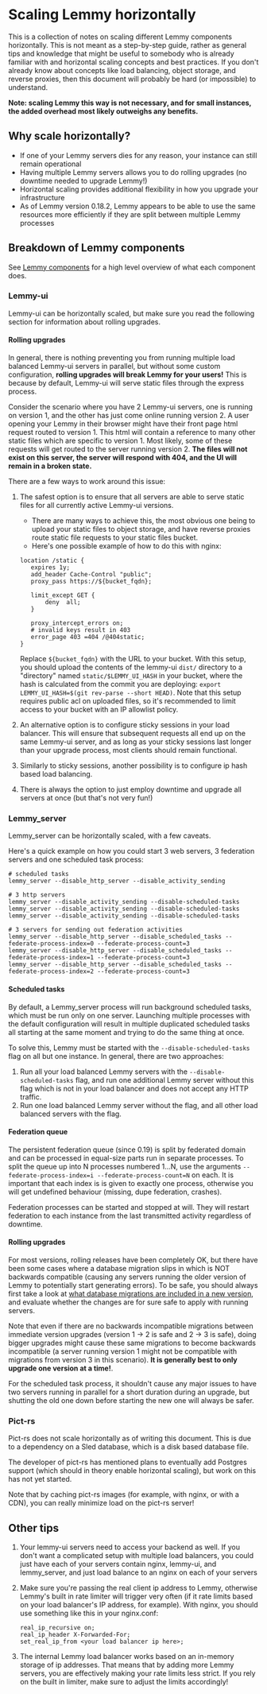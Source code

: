 # Scaling Lemmy horizontally

This is a collection of notes on scaling different Lemmy components horizontally. This is not meant as a step-by-step guide, rather as general tips and knowledge that might be useful to somebody who is already familiar with and horizontal scaling concepts and best practices. If you don't already know about concepts like load balancing, object storage, and reverse proxies, then this document will probably be hard (or impossible) to understand.

**Note: scaling Lemmy this way is not necessary, and for small instances, the added overhead most likely outweighs any benefits.**

## Why scale horizontally?

- If one of your Lemmy servers dies for any reason, your instance can still remain operational
- Having multiple Lemmy servers allows you to do rolling upgrades (no downtime needed to upgrade Lemmy!)
- Horizontal scaling provides additional flexibility in how you upgrade your infrastructure
- As of Lemmy version 0.18.2, Lemmy appears to be able to use the same resources more efficiently if they are split between multiple Lemmy processes

## Breakdown of Lemmy components

See [Lemmy components](administration.md#lemmy-components) for a high level overview of what each component does.

### Lemmy-ui

Lemmy-ui can be horizontally scaled, but make sure you read the following section for information about rolling upgrades.

#### Rolling upgrades

In general, there is nothing preventing you from running multiple load balanced Lemmy-ui servers in parallel, but without some custom configuration, **rolling upgrades will break Lemmy for your users!** This is because by default, Lemmy-ui will serve static files through the express process.

Consider the scenario where you have 2 Lemmy-ui servers, one is running on version 1, and the other has just come online running version 2. A user opening your Lemmy in their browser might have their front page html request routed to version 1. This html will contain a reference to many other static files which are specific to version 1. Most likely, some of these requests will get routed to the server running version 2. **The files will not exist on this server, the server will respond with 404, and the UI will remain in a broken state.**

There are a few ways to work around this issue:

1. The safest option is to ensure that all servers are able to serve static files for all currently active Lemmy-ui versions.

   - There are many ways to achieve this, the most obvious one being to upload your static files to object storage, and have reverse proxies route static file requests to your static files bucket.
   - Here's one possible example of how to do this with nginx:

   ```
   location /static {
      expires 1y;
      add_header Cache-Control "public";
      proxy_pass https://${bucket_fqdn};

      limit_except GET {
          deny  all;
      }

      proxy_intercept_errors on;
      # invalid keys result in 403
      error_page 403 =404 /@404static;
   }
   ```

   Replace `${bucket_fqdn}` with the URL to your bucket. With this setup, you should upload the contents of the lemmy-ui `dist/` directory to a "directory" named `static/$LEMMY_UI_HASH` in your bucket, where the hash is calculated from the commit you are deploying: `export LEMMY_UI_HASH=$(git rev-parse --short HEAD)`. Note that this setup requires public acl on uploaded files, so it's recommended to limit access to your bucket with an IP allowlist policy.

2. An alternative option is to configure sticky sessions in your load balancer. This will ensure that subsequent requests all end up on the same Lemmy-ui server, and as long as your sticky sessions last longer than your upgrade process, most clients should remain functional.
3. Similarly to sticky sessions, another possibility is to configure ip hash based load balancing.
4. There is always the option to just employ downtime and upgrade all servers at once (but that's not very fun!)

### Lemmy_server

Lemmy_server can be horizontally scaled, with a few caveats.

Here's a quick example on how you could start 3 web servers, 3 federation servers and one scheduled task process:

```
# scheduled tasks
lemmy_server --disable_http_server --disable_activity_sending

# 3 http servers
lemmy_server --disable_activity_sending --disable-scheduled-tasks
lemmy_server --disable_activity_sending --disable-scheduled-tasks
lemmy_server --disable_activity_sending --disable-scheduled-tasks

# 3 servers for sending out federation activities
lemmy_server --disable_http_server --disable_scheduled_tasks --federate-process-index=0 --federate-process-count=3
lemmy_server --disable_http_server --disable_scheduled_tasks --federate-process-index=1 --federate-process-count=3
lemmy_server --disable_http_server --disable_scheduled_tasks --federate-process-index=2 --federate-process-count=3
```

#### Scheduled tasks

By default, a Lemmy_server process will run background scheduled tasks, which must be run only on one server. Launching multiple processes with the default configuration will result in multiple duplicated scheduled tasks all starting at the same moment and trying to do the same thing at once.

To solve this, Lemmy must be started with the `--disable-scheduled-tasks` flag on all but one instance. In general, there are two approaches:

1. Run all your load balanced Lemmy servers with the `--disable-scheduled-tasks` flag, and run one additional Lemmy server without this flag which is not in your load balancer and does not accept any HTTP traffic.
2. Run one load balanced Lemmy server without the flag, and all other load balanced servers with the flag.

#### Federation queue

The persistent federation queue (since 0.19) is split by federated domain and can be processed in equal-size parts run in separate processes. To split the queue up into N processes numbered 1...N, use the arguments `--federate-process-index=i --federate-process-count=N` on each. It is important that each index is is given to exactly one process, otherwise you will get undefined behaviour (missing, dupe federation, crashes).

Federation processes can be started and stopped at will. They will restart federation to each instance from the last transmitted activity regardless of downtime.

#### Rolling upgrades

For most versions, rolling releases have been completely OK, but there have been some cases where a database migration slips in which is NOT backwards compatible (causing any servers running the older version of Lemmy to potentially start generating errors). To be safe, you should always first take a look at [what database migrations are included in a new version](https://github.com/LemmyNet/lemmy/tree/main/migrations), and evaluate whether the changes are for sure safe to apply with running servers.

Note that even if there are no backwards incompatible migrations between immediate version upgrades (version 1 -> 2 is safe and 2 -> 3 is safe), doing bigger upgrades might cause these same migrations to become backwards incompatible (a server running version 1 might not be compatible with migrations from version 3 in this scenario). **It is generally best to only upgrade one version at a time!**.

For the scheduled task process, it shouldn't cause any major issues to have two servers running in parallel for a short duration during an upgrade, but shutting the old one down before starting the new one will always be safer.

### Pict-rs

Pict-rs does not scale horizontally as of writing this document. This is due to a dependency on a Sled database, which is a disk based database file.

The developer of pict-rs has mentioned plans to eventually add Postgres support (which should in theory enable horizontal scaling), but work on this has not yet started.

Note that by caching pict-rs images (for example, with nginx, or with a CDN), you can really minimize load on the pict-rs server!

## Other tips

1. Your lemmy-ui servers need to access your backend as well. If you don't want a complicated setup with multiple load balancers, you could just have each of your servers contain nginx, lemmy-ui, and lemmy_server, and just load balance to an nginx on each of your servers
2. Make sure you're passing the real client ip address to Lemmy, otherwise Lemmy's built in rate limiter will trigger very often (if it rate limits based on your load balancer's IP address, for example). With nginx, you should use something like this in your nginx.conf:

   ```
   real_ip_recursive on;
   real_ip_header X-Forwarded-For;
   set_real_ip_from <your load balancer ip here>;
   ```

3. The internal Lemmy load balancer works based on an in-memory storage of ip addresses. That means that by adding more Lemmy servers, you are effectively making your rate limits less strict. If you rely on the built in limiter, make sure to adjust the limits accordingly!
